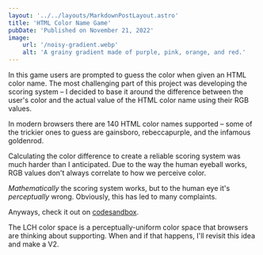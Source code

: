 ```yaml
---
layout: '../../layouts/MarkdownPostLayout.astro'
title: 'HTML Color Name Game'
pubDate: 'Published on November 21, 2022'
image:
    url: '/noisy-gradient.webp'
    alt: 'A grainy gradient made of purple, pink, orange, and red.'
---
```


In this game users are prompted to guess the color when given an HTML color name. The most challenging part of this project was developing the scoring system – I decided to base it around the difference between the user's color and the actual value of the HTML color name using their RGB values.

In modern browsers there are 140 HTML color names supported – some of the trickier ones to guess are gainsboro, rebeccapurple, and the infamous goldenrod.

Calculating the color difference to create a reliable scoring system was much harder than I anticipated. Due to the way the human eyeball works, RGB values don't always correlate to how we perceive color.

*Mathematically* the scoring system works, but to the human eye it's *perceptually* wrong. Obviously, this has led to many complaints.

Anyways, check it out on [codesandbox](https://codesandbox.io/s/colormatch-bi3jrb).

The LCH color space is a perceptually-uniform color space that browsers are thinking about supporting. When and if that happens, I'll revisit this idea and make a V2. 